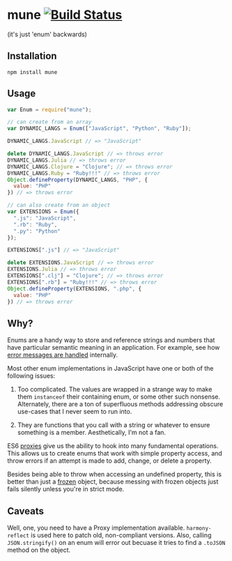 # mune [![Build Status](https://travis-ci.org/nickb1080/mune.svg?branch=master)](https://travis-ci.org/nickb1080/mune)
(it's just 'enum' backwards)

## Installation
`npm install mune`

## Usage
```js
var Enum = require("mune");

// can create from an array
var DYNAMIC_LANGS = Enum(["JavaScript", "Python", "Ruby"]);

DYNAMIC_LANGS.JavaScript // => "JavaScript"

delete DYNAMIC_LANGS.JavaScript // => throws error
DYNAMIC_LANGS.Julia // => throws error
DYNAMIC_LANGS.Clojure = "Clojure"; // => throws error
DYNAMIC_LANGS.Ruby = "Ruby!!!" // => throws error
Object.defineProperty(DYNAMIC_LANGS, "PHP", {
  value: "PHP"
}) // => throws error

// can also create from an object
var EXTENSIONS = Enum({
  ".js": "JavaScript",
  ".rb": "Ruby",
  ".py": "Python"
});

EXTENSIONS[".js"] // => "JavaScript"

delete EXTENSIONS.JavaScript // => throws error
EXTENSIONS.Julia // => throws error
EXTENSIONS[".clj"] = "Clojure"; // => throws error
EXTENSIONS[".rb"] = "Ruby!!!" // => throws error
Object.defineProperty(EXTENSIONS, ".php", {
  value: "PHP"
}) // => throws error

```

## Why?
Enums are a handy way to store and reference strings and numbers that have particular semantic meaning in an application. For example, see how [error messages are handled](https://github.com/nickb1080/mune/blob/master/lib/index.js#L65-L71) internally.

Most other enum implementations in JavaScript have one or both of the following issues:

1. Too complicated. The values are wrapped in a strange way to make them `instanceof` their containing enum, or some other such nonsense. Alternately, there are a ton of superfluous methods addressing obscure use-cases that I never seem to run into.

2. They are functions that you call with a string or whatever to ensure something is a member. Aesthetically, I'm not a fan.

ES6 [proxies](https://developer.mozilla.org/en-US/docs/Web/JavaScript/Reference/Global_Objects/Proxy) give us the ability to hook into many fundamental operations. This allows us to create enums that work with simple property access, and throw errors if an attempt is made to add, change, or delete a property.

Besides being able to throw when accessing an undefined property, this is better than just a [frozen](https://developer.mozilla.org/en-US/docs/Web/JavaScript/Reference/Global_Objects/Object/freeze) object, because messing with frozen objects just fails silently unless you're in strict mode.

## Caveats
Well, one, you need to have a Proxy implementation available. `harmony-reflect` is used here to patch old, non-compliant versions. Also, calling `JSON.stringify()` on an enum will error out becuase it tries to find a `.toJSON` method on the object.
